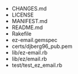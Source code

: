 - CHANGES.md
- LICENSE
- MANIFEST.md
- README.md
- Rakefile
- ez-email.gemspec
- certs/djberg96_pub.pem
- lib/ez-email.rb
- lib/ez/email.rb
- test/test_ez_email.rb
